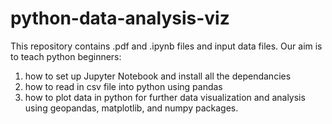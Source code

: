 # python-data-analysis-viz
This repository contains .pdf and .ipynb files and input data files.
Our aim is to teach python beginners: 
1. how to set up Jupyter Notebook and install all the dependancies
2. how to read in csv file into python using pandas
3. how to plot data in python for further data visualization and analysis using geopandas, matplotlib, and numpy packages.
